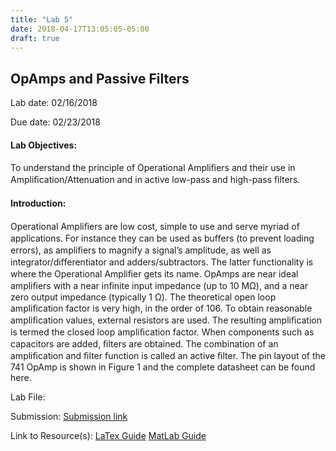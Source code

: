 ```yaml
---
title: "Lab 5"
date: 2018-04-17T13:05:05-05:00
draft: true
---
```


## OpAmps and Passive Filters

Lab date: 02/16/2018

Due date: 02/23/2018


#### Lab Objectives:  
To understand the principle of Operational Ampliﬁers and their use in Ampliﬁcation/Attenuation and in active low-pass and high-pass ﬁlters.

#### Introduction:  
Operational Ampliﬁers are low cost, simple to use and serve myriad of applications. For instance they can be used as buﬀers (to prevent loading errors), as ampliﬁers to magnify a signal’s amplitude, as well as integrator/diﬀerentiator and adders/subtractors. The latter functionality is where the Operational Ampliﬁer gets its name. OpAmps are near ideal ampliﬁers with a near inﬁnite input impedance (up to 10 MΩ), and a near zero output impedance (typically 1 Ω). The theoretical open loop ampliﬁcation factor is very high, in the order of 106. To obtain reasonable ampliﬁcation values, external resistors are used. The resulting ampliﬁcation is termed the closed loop ampliﬁcation factor. When components such as capacitors are added, ﬁlters are obtained. The combination of an ampliﬁcation and ﬁlter function is called an active ﬁlter. The pin layout of the 741 OpAmp is shown in Figure 1 and the complete datasheet can be found here.


Lab File:

Submission: [Submission link]()

Link to Resource(s): [LaTex Guide]
                     [MatLab Guide]

[LaTex Guide]: http://localhost:1313/resources/latex_guide/
[MatLab Guide]: http://localhost:1313/resources/matlab_guide/
